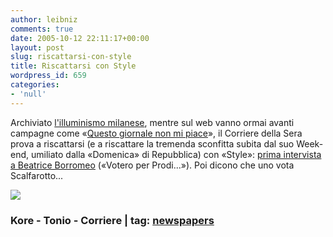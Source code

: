 ```yaml
---
author: leibniz
comments: true
date: 2005-10-12 22:11:17+00:00
layout: post
slug: riscattarsi-con-style
title: Riscattarsi con Style
wordpress_id: 659
categories:
- 'null'
---
```


Archiviato [l'illuminismo milanese](http://www.kore.it/archivio/forum5/000000f4.htm), mentre sul web vanno ormai avanti campagne come «[Questo giornale non mi piace](http://www.ilcannocchiale.it/blogs/style/acquario/dettaglio.asp?id_blog=8545)», il Corriere della Sera prova a riscattarsi (e a riscattare la tremenda sconfitta subita dal suo Week-end, umiliato dalla «Domenica» di Repubblica) con «Style»: [prima intervista a Beatrice Borromeo](http://www.corriere.it/Primo_Piano/Spettacoli/2005/10_Ottobre/08/borromeo.shtml) («Votero per Prodi...»). Poi dicono che uno vota Scalfarotto...  


![](http://www.ilcannocchiale.it/blogs/bloggerarchimg/tonio/corriere6.gif)

### Kore - Tonio - Corriere | tag: [newspapers](http://www.technorati.com/tags/newspapers)
